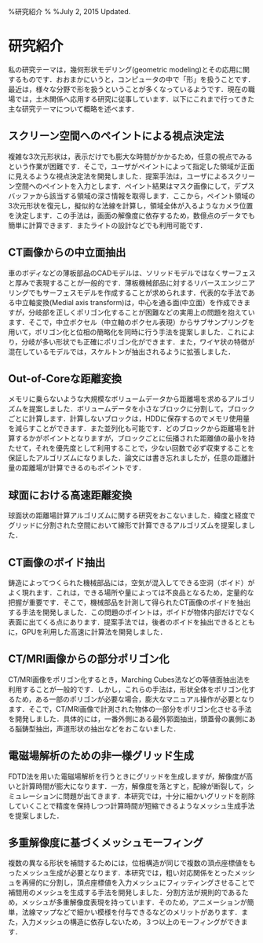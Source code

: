 %研究紹介
%
%July 2, 2015 Updated.

# 研究紹介

私の研究テーマは，幾何形状モデリング(geometric modeling)とその応用に関するものです．おおまかにいうと，コンピュータの中で「形」を扱うことです．最近は，様々な分野で形を扱うということが多くなっているようです．現在の職場では，土木関係へ応用する研究に従事しています．以下にこれまで行ってきた主な研究テーマについて概略を述べます．

## スクリーン空間へのペイントによる視点決定法

複雑な3次元形状は，表示だけでも膨大な時間がかかるため，任意の視点でみるという作業が困難です．そこで，ユーザがペイントによって指定した領域が正面に見えるような視点決定法を開発しました．提案手法は，ユーザによるスクリーン空間へのペイントを入力とします．ペイント結果はマスク画像にして，デプスバッファから該当する領域の深さ情報を取得します．ここから，ペイント領域の3次元形状を復元し，擬似的な法線を計算し，領域全体が入るようなカメラ位置を決定します．この手法は，画面の解像度に依存するため，数億点のデータでも簡単に計算できます．またライトの設計などでも利用可能です．

## CT画像からの中立面抽出

車のボディなどの薄板部品のCADモデルは、ソリッドモデルではなくサーフェスと厚みで表現することが一般的です．薄板機械部品に対するリバースエンジニアリングでもサーフェスモデルを作成することが求められます．代表的な手法である中立軸変換(Medial axis transform)は，中心を通る面(中立面）を作成できますが，分岐部を正しくポリゴン化することが困難などの実用上の問題を抱えています．そこで，中立ボクセル（中立軸のボクセル表現）からサブサンプリングを用いて，ポリゴン化と位相の簡略化を同時に行う手法を提案しました．これにより，分岐が多い形状でも正確にポリゴン化ができます．また，ワイヤ状の特徴が混在しているモデルでは，スケルトンが抽出されるように拡張しました．

## Out-of-Coreな距離変換

メモリに乗らないような大規模なボリュームデータから距離場を求めるアルゴリズムを提案しました．ボリュームデータを小さなブロックに分割して，ブロックごとに計算します．計算しないブロックは，HDDに保存するのでメモリ使用量を減らすことができます．また並列化も可能です．どのブロックから距離場を計算するかがポイントとなりますが，ブロックごとに伝播された距離値の最小を持たせて，それを優先度として利用することで，少ない回数で必ず収束することを保証したアルゴリズムになりました．論文には書き忘れましたが，任意の距離計量の距離場が計算できるのもポイントです．

## 球面における高速距離変換

球面状の距離場計算アルゴリズムに関する研究をおこないました．緯度と経度でグリッドに分割された空間において線形で計算できるアルゴリズムを提案しました．

## CT画像のボイド抽出

鋳造によってつくられた機械部品には，空気が混入してできる空洞（ボイド）がよく現れます．これは，できる場所や量によっては不良品となるため，定量的な把握が重要です．そこで，機械部品を計測して得られたCT画像のボイドを抽出する手法を開発しました．この問題のポイントは，ボイドが物体内部だけでなく表面に出てくる点にあります．提案手法では，後者のボイドを抽出できるとともに，GPUを利用した高速に計算法を開発しました．

## CT/MRI画像からの部分ポリゴン化

CT/MRI画像をポリゴン化するとき，Marching Cubes法などの等値面抽出法を利用することが一般的です．しかし，これらの手法は，形状全体をポリゴン化するため，ある一部のポリゴンが必要な場合，膨大なマニュアル操作が必要となります．そこで，CT/MRI画像で計測された物体の一部分をポリゴン化させる手法を開発しました．具体的には，一番外側にある最外郭面抽出，頭蓋骨の裏側にある脳鋳型抽出，声道形状の抽出などをおこないました．

## 電磁場解析のための非一様グリッド生成

FDTD法を用いた電磁場解析を行うときにグリッドを生成しますが，解像度が高いと計算時間が膨大になります．一方，解像度を落とすと，配線が断裂して，シミュレーションに問題が出てきます．本研究では，十分に細かいグリッドを削除していくことで精度を保持しつつ計算時間が短縮できるようなメッシュ生成手法を提案しました．

## 多重解像度に基づくメッシュモーフィング

複数の異なる形状を補間するためには，位相構造が同じで複数の頂点座標値をもったメッシュ生成が必要となります．本研究では，粗い対応関係をとったメッシュを再帰的に分割し，頂点座標値を入力メッシュにフィッティングさせることで補間用のメッシュを生成する手法を開発しました．分割方法が規則的であるため，メッシュが多重解像度表現を持っています．そのため，アニメーションが簡単，法線マップなどで細かい模様を付与できるなどのメリットがあります．また，入力メッシュの構造に依存しないため，３つ以上のモーフィングができます．
